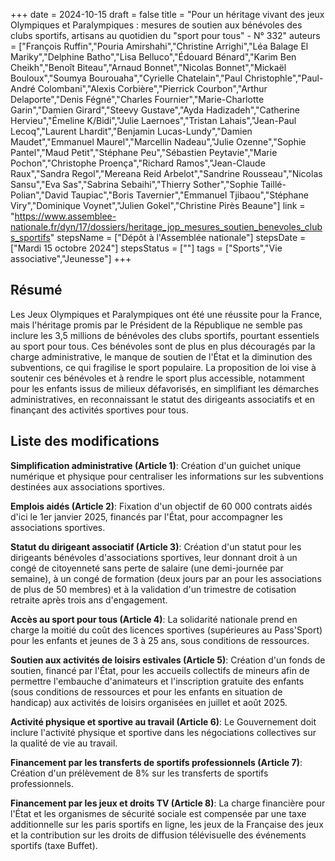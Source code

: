 +++
date = 2024-10-15
draft = false
title = "Pour un héritage vivant des jeux Olympiques et Paralympiques : mesures de soutien aux bénévoles des clubs sportifs, artisans au quotidien du "sport pour tous" - N° 332"
auteurs = ["François Ruffin","Pouria Amirshahi","Christine Arrighi","Léa Balage El Mariky","Delphine Batho","Lisa Belluco","Édouard Bénard","Karim Ben Cheikh","Benoît Biteau","Arnaud Bonnet","Nicolas Bonnet","Mickaël Bouloux","Soumya Bourouaha","Cyrielle Chatelain","Paul Christophle","Paul-André Colombani","Alexis Corbière","Pierrick Courbon","Arthur Delaporte","Denis Fégné","Charles Fournier","Marie-Charlotte Garin","Damien Girard","Steevy Gustave","Ayda Hadizadeh","Catherine Hervieu","Émeline K/Bidi","Julie Laernoes","Tristan Lahais","Jean-Paul Lecoq","Laurent Lhardit","Benjamin Lucas-Lundy","Damien Maudet","Emmanuel Maurel","Marcellin Nadeau","Julie Ozenne","Sophie Pantel","Maud Petit","Stéphane Peu","Sébastien Peytavie","Marie Pochon","Christophe Proença","Richard Ramos","Jean-Claude Raux","Sandra Regol","Mereana Reid Arbelot","Sandrine Rousseau","Nicolas Sansu","Eva Sas","Sabrina Sebaihi","Thierry Sother","Sophie Taillé-Polian","David Taupiac","Boris Tavernier","Emmanuel Tjibaou","Stéphane Viry","Dominique Voynet","Julien Gokel","Christine Pirès Beaune"]
link = "https://www.assemblee-nationale.fr/dyn/17/dossiers/heritage_jop_mesures_soutien_benevoles_clubs_sportifs"
stepsName = ["Dépôt à l'Assemblée nationale"]
stepsDate = ["Mardi 15 octobre 2024"]
stepsStatus = [""]
tags = ["Sports","Vie associative","Jeunesse"]
+++

## Résumé

Les Jeux Olympiques et Paralympiques ont été une réussite pour la France, mais l'héritage promis par le Président de la République ne semble pas inclure les 3,5 millions de bénévoles des clubs sportifs, pourtant essentiels au sport pour tous. Ces bénévoles sont de plus en plus découragés par la charge administrative, le manque de soutien de l'État et la diminution des subventions, ce qui fragilise le sport populaire. La proposition de loi vise à soutenir ces bénévoles et à rendre le sport plus accessible, notamment pour les enfants issus de milieux défavorisés, en simplifiant les démarches administratives, en reconnaissant le statut des dirigeants associatifs et en finançant des activités sportives pour tous.

## Liste des modifications

**Simplification administrative (Article 1)**: Création d'un guichet unique numérique et physique pour centraliser les informations sur les subventions destinées aux associations sportives.

**Emplois aidés (Article 2)**: Fixation d'un objectif de 60 000 contrats aidés d'ici le 1er janvier 2025, financés par l'État, pour accompagner les associations sportives.

**Statut du dirigeant associatif (Article 3)**: Création d'un statut pour les dirigeants bénévoles d'associations sportives, leur donnant droit à un congé de citoyenneté sans perte de salaire (une demi-journée par semaine), à un congé de formation (deux jours par an pour les associations de plus de 50 membres) et à la validation d'un trimestre de cotisation retraite après trois ans d'engagement.

**Accès au sport pour tous (Article 4)**: La solidarité nationale prend en charge la moitié du coût des licences sportives (supérieures au Pass'Sport) pour les enfants et jeunes de 3 à 25 ans, sous conditions de ressources.

**Soutien aux activités de loisirs estivales (Article 5)**: Création d'un fonds de soutien, financé par l'État, pour les accueils collectifs de mineurs afin de permettre l'embauche d'animateurs et l'inscription gratuite des enfants (sous conditions de ressources et pour les enfants en situation de handicap) aux activités de loisirs organisées en juillet et août 2025.

**Activité physique et sportive au travail (Article 6)**: Le Gouvernement doit inclure l'activité physique et sportive dans les négociations collectives sur la qualité de vie au travail.

**Financement par les transferts de sportifs professionnels (Article 7)**: Création d'un prélèvement de 8% sur les transferts de sportifs professionnels.

**Financement par les jeux et droits TV (Article 8)**: La charge financière pour l'État et les organismes de sécurité sociale est compensée par une taxe additionnelle sur les paris sportifs en ligne, les jeux de la Française des jeux et la contribution sur les droits de diffusion télévisuelle des événements sportifs (taxe Buffet).
